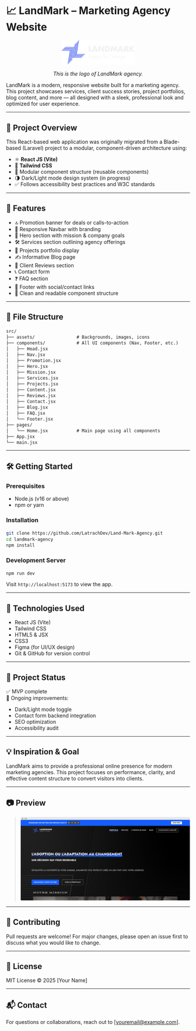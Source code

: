 # 📈 LandMark – Marketing Agency Website
<p align="center">
    <img src="./frontend/src/assets/Logotype/White.png" alt="LandMark Agency Logo" width="200"/>
</p>

<p align="center">
    <em>This is the logo of LandMark agency.</em>
</p>
LandMark is a modern, responsive website built for a marketing agency. This project showcases services, client success stories, project portfolios, blog content, and more — all designed with a sleek, professional look and optimized for user experience.

---

## 🚀 Project Overview

This React-based web application was originally migrated from a Blade-based (Laravel) project to a modular, component-driven architecture using:

- ⚛️ **React JS (Vite)**
- 🎨 **Tailwind CSS**
- 🧩 Modular component structure (reusable components)
- 🌗 Dark/Light mode design system (in progress)
- ✅ Follows accessibility best practices and W3C standards

---

## 🧱 Features

- 🔝 Promotion banner for deals or calls-to-action
- 🧭 Responsive Navbar with branding
- 🎯 Hero section with mission & company goals
- 🛠 Services section outlining agency offerings
- 📁 Projects portfolio display
- ✍️ Informative Blog page
- 👤 Client Reviews section
- 📞 Contact form
- ❓ FAQ section
- 👣 Footer with social/contact links
- 🧠 Clean and readable component structure

---

## 📁 File Structure

```
src/
├── assets/                # Backgrounds, images, icons
├── components/            # All UI components (Nav, Footer, etc.)
│   ├── Head.jsx
│   ├── Nav.jsx
│   ├── Promotion.jsx
│   ├── Hero.jsx
│   ├── Mission.jsx
│   ├── Services.jsx
│   ├── Projects.jsx
│   ├── Content.jsx
│   ├── Reviews.jsx
│   ├── Contact.jsx
│   ├── Blog.jsx
│   ├── FAQ.jsx
│   └── Footer.jsx
├── pages/
│   └── Home.jsx           # Main page using all components
├── App.jsx
└── main.jsx
```

---

## 🛠 Getting Started

### Prerequisites

- Node.js (v16 or above)
- npm or yarn

### Installation

```bash
git clone https://github.com/LatrachDev/Land-Mark-Agency.git
cd landmark-agency
npm install
```

### Development Server

```bash
npm run dev
```

Visit `http://localhost:5173` to view the app.

---

## 🧪 Technologies Used

- React JS (Vite)
- Tailwind CSS
- HTML5 & JSX
- CSS3
- Figma (for UI/UX design)
- Git & GitHub for version control

---

## 📌 Project Status

✅ MVP complete  
🔄 Ongoing improvements:  
- Dark/Light mode toggle  
- Contact form backend integration  
- SEO optimization  
- Accessibility audit

---

## 💡 Inspiration & Goal

LandMark aims to provide a professional online presence for modern marketing agencies. This project focuses on performance, clarity, and effective content structure to convert visitors into clients.

---

## 📷 Preview
 
> ![Homepage Screenshot](./frontend/src/assets/JPG/screenLM.png)

---

## 🤝 Contributing

Pull requests are welcome! For major changes, please open an issue first to discuss what you would like to change.

---

## 📄 License

MIT License © 2025 [Your Name]

---

## 📬 Contact

For questions or collaborations, reach out to [youremail@example.com].